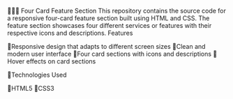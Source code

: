 📜📜📜
Four Card Feature Section
This repository contains the source code for a responsive four-card feature section built using HTML and CSS. The feature section showcases four different services or features with their respective icons and descriptions.
Features

📌Responsive design that adapts to different screen sizes
📌Clean and modern user interface
📌Four card sections with icons and descriptions
📌Hover effects on card sections

📜Technologies Used

📌HTML5
📌CSS3

